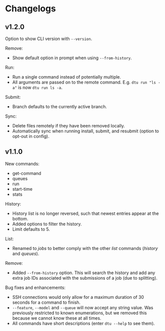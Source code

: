 # Changelogs

## v1.2.0

Option to show CLI version with `--version`.

Remove:
* Show default option in prompt when using `--from-history`.

Run:
* Run a single command instead of potentially multiple.
* All arguments are passed on to the remote command. E.g. `dtu run "ls -a"` is now `dtu run ls -a`.

Submit:
* Branch defaults to the currently active branch.

Sync:
* Delete files remotely if they have been removed locally.
* Automatically sync when running install, submit, and resubmit (option to opt-out in config).

## v1.1.0

New commands:
* get-command
* queues
* run
* start-time
* stats

History:
* History list is no longer reversed, such that newest entries appear at the bottom.
* Added options to filter the history.
* Limit defaults to 5.

List:
* Renamed to *jobs* to better comply with the other *list* commands (*history* and *queues*).

Remove:
* Added `--from-history` option. This will search the history and add any extra job IDs associated with the submissions of a job (due to splitting).

Bug fixes and enhancements:
* SSH connections would only allow for a maximum duration of 30 seconds for a command to finish.
* `--feature`, `--model` and `--queue` will now accept any string value. Was previously restricted to known enumerations, but we removed this because we cannot know these at all times.
* All commands have short descriptions (enter `dtu --help` to see them).
